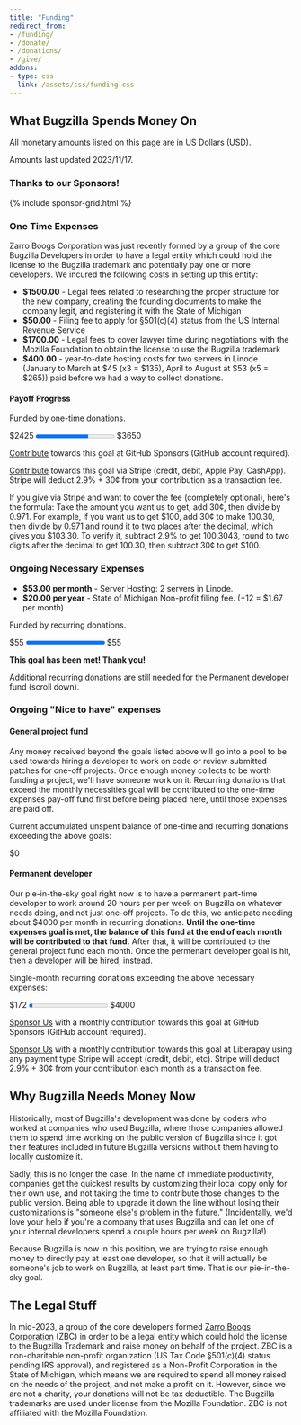 ```yaml
---
title: "Funding"
redirect_from:
- /funding/
- /donate/
- /donations/
- /give/
addons:
- type: css
  link: /assets/css/funding.css
---
```


<h2>What Bugzilla Spends Money On</h2>

<p>All monetary amounts listed on this page are in US Dollars (USD).</p>
<p>Amounts last updated 2023/11/17.</p>

<h3>Thanks to our Sponsors!</h3>
{% include sponsor-grid.html %}

<h3>One Time Expenses</h3>

<p>Zarro Boogs Corporation was just recently formed by a group of the core
Bugzilla Developers in order to have a legal entity which could hold the
license to the Bugzilla trademark and potentially pay one or more developers.
We incured the following costs in setting up this entity:</p>

<ul>
<li><strong>$1500.00</strong> - Legal fees related to researching the proper
structure for the new company, creating the founding documents to make the
company legit, and registering it with the State of Michigan</li>
<li><strong>$50.00</strong> - Filing fee to apply for §501(c)(4) status from
the US Internal Revenue Service</li>
<li><strong>$1700.00</strong> - Legal fees to cover lawyer time during
negotiations with the Mozilla Foundation to obtain the license to use the
Bugzilla trademark</li>
<li><strong>$400.00</strong> - year-to-date hosting costs for two servers in
Linode (January to March at $45 (x3 = $135), April to August at $53 (x5 =
$265)) paid before we had a way to collect donations.</li>
</ul>

<h4>Payoff Progress</h4>

<p>Funded by one-time donations.</p>
<div class="fundprogress">
<span class="fundprogressbar_current">$2425</span>
<progress class="fundprogressbar" max="3650" value="2425"></progress>
<span class="fundprogressbar_total">$3650</span>
</div>

<p>
<a href="https://github.com/sponsors/bugzilla" class="button primary">Contribute</a> towards this goal at GitHub Sponsors (GitHub account required).
</p>
<p>
<a href="https://donate.stripe.com/eVadTl5xa53RcIEeUV" class="button primary">Contribute</a> towards this goal via Stripe (credit, debit, Apple Pay, CashApp). Stripe will deduct 2.9% + 30¢ from your contribution as a transaction fee.
</p>
<p>If you give via Stripe and want to cover the fee (completely optional), here's the formula: Take the amount you want us to get, add 30¢, then divide by 0.971.  For example, if you want us to get $100, add 30¢ to make 100.30, then divide by 0.971 and round it to two places after the decimal, which gives you $103.30. To verify it, subtract 2.9% to get 100.3043, round to two digits after the decimal to get 100.30, then subtract 30¢ to get $100.</p>

<h3>Ongoing Necessary Expenses</h3>

<ul>
<li><strong>$53.00 per month</strong> - Server Hosting: 2 servers in Linode.</li>
<li><strong>$20.00 per year</strong> - State of Michigan Non-profit filing fee. (÷12 = $1.67 per month)</li>
</ul>

<p>Funded by recurring donations.</p>

<div class="fundprogress">
<span class="fundprogressbar_current">$55</span>
<progress class="fundprogressbar" max="55" value="55"></progress>
<span class="fundprogressbar_total">$55</span>
</div>

<p><b>This goal has been met! Thank you!</b></p>
<p>Additional recurring donations are still needed for the Permanent developer
fund (scroll down).</p>

<h3>Ongoing "Nice to have" expenses</h3>

<h4>General project fund</h4>

<p>Any money received beyond the goals listed above will go into a pool to be
used towards hiring a developer to work on code or review submitted patches for
one-off projects. Once enough money collects to be worth funding a project,
we'll have someone work on it. Recurring donations that exceed the monthly
necessities goal will be contributed to the one-time expenses pay-off fund
first before being placed here, until those expenses are paid off.</p>

<p>Current accumulated unspent balance of one-time and recurring donations
exceeding the above goals:</p>
<div class="fundprogress"><span class="fundprogressbar_current">$0</span></div>

<h4>Permanent developer</h4>

<p>Our pie-in-the-sky goal right now is to have a permanent part-time developer
to work around 20 hours per per week on Bugzilla on whatever needs doing, and
not just one-off projects. To do this, we anticipate needing about $4000 per
month in recurring donations. <b>Until the one-time expenses goal is met, 
the balance of this fund at the end of each month will be contributed to that 
fund.</b> After that, it will be contributed to the general project fund each 
month. Once the permenant developer goal is hit, then a developer will be 
hired, instead.</p>

<p>Single-month recurring donations exceeding the above necessary expenses:</p>

<div class="fundprogress">
<span class="fundprogressbar_current">$172</span>
<progress class="fundprogressbar" max="4000" value="172"></progress>
<span class="fundprogressbar_total">$4000</span>
</div>

<p>
<a href="https://github.com/sponsors/bugzilla" class="button primary">Sponsor Us</a> with a monthly contribution towards this goal at GitHub Sponsors (GitHub account required).
<p>

<p>
<a href="https://liberapay.com/bugzilla/" class="button primary">Sponsor Us</a> with a monthly contribution towards this goal at Liberapay using any payment type Stripe will accept (credit, debit, etc). Stripe will deduct 2.9% + 30¢ from your contribution each month as a transaction fee.
<p>


<h2>Why Bugzilla Needs Money Now</h2>

<p>Historically, most of Bugzilla's development was done by coders who worked
at companies who used Bugzilla, where those companies allowed them to spend
time working on the public version of Bugzilla since it got their features
included in future Bugzilla versions without them having to locally customize
it.</p>

<p>Sadly, this is no longer the case. In the name of immediate productivity,
companies get the quickest results by customizing their local copy only for
their own use, and not taking the time to contribute those changes to the
public version. Being able to upgrade it down the line without losing their
customizations is "someone else's problem in the future." (Incidentally, we'd
love your help if you're a company that uses Bugzilla and can let one of your
internal developers spend a couple hours per week on Bugzilla!)</p>

<p>Because Bugzilla is now in this position, we are trying to raise enough
money to directly pay at least one developer, so that it will actually be
someone's job to work on Bugzilla, at least part time. That is our
pie-in-the-sky goal.</p>

<h2>The Legal Stuff</h2>

<p>In mid-2023, a group of the core developers formed <a
href="/about/zarroboogs.html">Zarro Boogs Corporation</a> (ZBC) in order to be
a legal entity which could hold the license to the Bugzilla Trademark and raise
money on behalf of the project. ZBC is a non-charitable non-profit organization
(US Tax Code §501(c)(4) status pending IRS approval), and registered as a
Non-Profit Corporation in the State of Michigan, which means we are required to
spend all money raised on the needs of the project, and not make a profit on
it. However, since we are not a charity, your donations will not be tax
deductible. The Bugzilla trademarks are used under license from the Mozilla
Foundation. ZBC is not affiliated with the Mozilla Foundation.</p>

